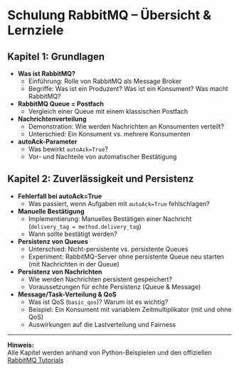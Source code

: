 # Schulung RabbitMQ – Übersicht & Lernziele

## Kapitel 1: Grundlagen

- **Was ist RabbitMQ?**
  - Einführung: Rolle von RabbitMQ als Message Broker
  - Begriffe: Was ist ein Produzent? Was ist ein Konsument? Was macht RabbitMQ?
- **RabbitMQ Queue = Postfach**
  - Vergleich einer Queue mit einem klassischen Postfach
- **Nachrichtenverteilung**
  - Demonstration: Wie werden Nachrichten an Konsumenten verteilt?
  - Unterschied: Ein Konsument vs. mehrere Konsumenten
- **autoAck-Parameter**
  - Was bewirkt `autoAck=True`?
  - Vor- und Nachteile von automatischer Bestätigung

## Kapitel 2: Zuverlässigkeit und Persistenz

- **Fehlerfall bei autoAck=True**
  - Was passiert, wenn Aufgaben mit `autoAck=True` fehlschlagen?
- **Manuelle Bestätigung**
  - Implementierung: Manuelles Bestätigen einer Nachricht (`delivery_tag = method.delivery_tag`)
  - Wann sollte bestätigt werden?
- **Persistenz von Queues**
  - Unterschied: Nicht-persistente vs. persistente Queues
  - Experiment: RabbitMQ-Server ohne persistente Queue neu starten (mit Nachrichten in der Queue)
- **Persistenz von Nachrichten**
  - Wie werden Nachrichten persistent gespeichert?
  - Voraussetzungen für echte Persistenz (Queue & Message)
- **Message/Task-Verteilung & QoS**
  - Was ist QoS (`basic_qos`)? Warum ist es wichtig?
  - Beispiel: Ein Konsument mit variablem Zeitmultiplikator (mit und ohne QoS)
  - Auswirkungen auf die Lastverteilung und Fairness

---

**Hinweis:**  
Alle Kapitel werden anhand von Python-Beispielen und den offiziellen [RabbitMQ Tutorials](https://www.rabbitmq.com/tutorials)